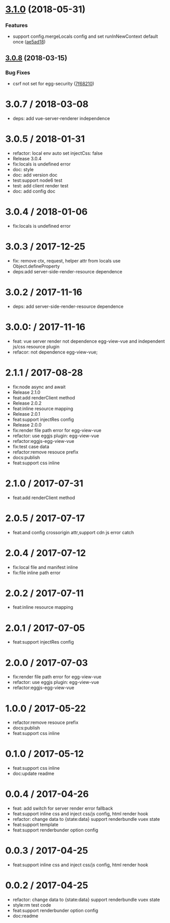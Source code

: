 <a name="3.1.0"></a>
# [3.1.0](https://github.com/hubcarl/egg-view-vue-ssr/compare/3.0.8...3.1.0) (2018-05-31)


### Features

* support config.mergeLocals config and set runInNewContext default once ([ae5ad18](https://github.com/hubcarl/egg-view-vue-ssr/commit/ae5ad18))



<a name="3.0.8"></a>
## [3.0.8](https://github.com/hubcarl/egg-view-vue-ssr/compare/3.0.7...3.0.8) (2018-03-15)


### Bug Fixes

* csrf not set for egg-security ([7f68210](https://github.com/hubcarl/egg-view-vue-ssr/commit/7f68210))



3.0.7 / 2018-03-08
==================

  * deps: add vue-server-renderer independence

3.0.5 / 2018-01-31
==================

  * refactor: local env auto set injectCss: false
  * Release 3.0.4
  * fix:locals is undefined error
  * doc: style
  * doc: add version doc
  * test:support node6 test
  * test: add client render test
  * doc: add config doc

3.0.4 / 2018-01-06
==================

  * fix:locals is undefined error

3.0.3 / 2017-12-25
==================

  * fix: remove ctx, request, helper attr from locals use Object.defineProperty
  * deps:add server-side-render-resource dependence

3.0.2 / 2017-11-16
==================

  * deps: add server-side-render-resource dependence

3.0.0: / 2017-11-16
==================

  * feat: vue server render not dependence egg-view-vue and independent js/css resource plugin
  * refacor: not dependence egg-view-vue;

2.1.1 / 2017-08-28
==================

  * fix:node async and await
  * Release 2.1.0
  * feat:add renderClient method
  * Release 2.0.2
  * feat:inline resource mapping
  * Release 2.0.1
  * feat:support injectRes config
  * Release 2.0.0
  * fix:render file path error for egg-view-vue
  * refactor: use eggjs plugin: egg-view-vue
  * refactor:eggjs-egg-view-vue
  * fix:test case data
  * refactor:remove resouce prefix
  * docs:publish
  * feat:support css inline

2.1.0 / 2017-07-31
==================

  * feat:add renderClient method

2.0.5 / 2017-07-17
==================

  * feat:and config crossorigin attr,support cdn js error catch

2.0.4 / 2017-07-12
==================

  * fix:local file and manifest inline
  * fix:file inline path error

2.0.2 / 2017-07-11
==================

  * feat:inline resource mapping

2.0.1 / 2017-07-05
==================

  * feat:support injectRes config

2.0.0 / 2017-07-03
==================

  * fix:render file path error for egg-view-vue
  * refactor: use eggjs plugin: egg-view-vue
  * refactor:eggjs-egg-view-vue

1.0.0 / 2017-05-22
==================

  * refactor:remove resouce prefix
  * docs:publish
  * feat:support css inline

0.1.0 / 2017-05-12
==================

  * feat:support css inline
  * doc:update readme

0.0.4 / 2017-04-26
==================

  * feat: add switch for server render error fallback
  * feat:support inline css and inject css/js config, html render hook
  * refactor: change  data to {state:data} support renderbundle  vuex state
  * feat:support template
  * feat:support renderbunder option config

0.0.3 / 2017-04-25
==================

  * feat:support inline css and inject css/js config, html render hook

0.0.2 / 2017-04-25
==================

  * refactor: change  data to {state:data} support renderbundle  vuex state
  * style:rm test code
  * feat:support renderbunder option config
  * doc:readme
